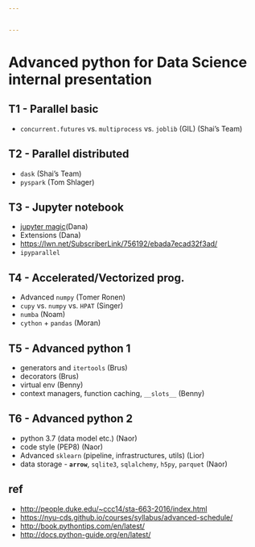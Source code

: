 ```yaml
---


---
```


<h1 id="advanced-python-for-data-science-internal-presentation">Advanced python for Data Science internal presentation</h1>
<h2 id="t1---parallel-basic">T1 - Parallel basic</h2>
<ul>
<li><code>concurrent.futures</code> vs. <code>multiprocess</code> vs. <code>joblib</code> (GIL)  (Shai’s Team)</li>
</ul>
<h2 id="t2---parallel-distributed">T2 - Parallel distributed</h2>
<ul>
<li><code>dask</code> (Shai’s Team)</li>
<li><code>pyspark</code> (Tom Shlager)</li>
</ul>
<h2 id="t3---jupyter-notebook">T3 - Jupyter notebook</h2>
<ul>
<li><a href="https://www.dataquest.io/blog/jupyter-notebook-tips-tricks-shortcuts/">jupyter magic</a>(Dana)</li>
<li>Extensions (Dana)</li>
<li><a href="https://lwn.net/SubscriberLink/756192/ebada7ecad32f3ad/">https://lwn.net/SubscriberLink/756192/ebada7ecad32f3ad/</a></li>
<li><code>ipyparallel</code></li>
</ul>
<h2 id="t4---acceleratedvectorized-prog.">T4 - Accelerated/Vectorized prog.</h2>
<ul>
<li>Advanced <code>numpy</code> (Tomer Ronen)</li>
<li><code>cupy</code> vs. <code>numpy</code> vs. <code>HPAT</code> (Singer)</li>
<li><code>numba</code>  (Noam)</li>
<li><code>cython</code> + <code>pandas</code> (Moran)</li>
</ul>
<h2 id="t5---advanced-python-1">T5 - Advanced python 1</h2>
<ul>
<li>generators and <code>itertools</code> (Brus)</li>
<li>decorators (Brus)</li>
<li>virtual env (Benny)</li>
<li>context managers, function caching, <code>__slots__</code> (Benny)</li>
</ul>
<h2 id="t6---advanced-python-2">T6 - Advanced python 2</h2>
<ul>
<li>python 3.7 (data model etc.)  (Naor)</li>
<li>code style (PEP8)  (Naor)</li>
<li>Advanced <code>sklearn</code> (pipeline, infrastructures, utils) (Lior)</li>
<li>data storage - <strong><code>arrow</code></strong>, <code>sqlite3</code>, <code>sqlalchemy</code>, <code>h5py</code>, <code>parquet</code> (Naor)</li>
</ul>
<h2 id="ref">ref</h2>
<ul>
<li><a href="http://people.duke.edu/~ccc14/sta-663-2016/index.html">http://people.duke.edu/~ccc14/sta-663-2016/index.html</a></li>
<li><a href="https://nyu-cds.github.io/courses/syllabus/advanced-schedule/">https://nyu-cds.github.io/courses/syllabus/advanced-schedule/</a></li>
<li><a href="http://book.pythontips.com/en/latest/">http://book.pythontips.com/en/latest/</a></li>
<li><a href="http://docs.python-guide.org/en/latest/">http://docs.python-guide.org/en/latest/</a></li>
</ul>

